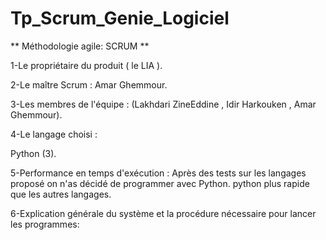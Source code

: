 # Tp_Scrum_Genie_Logiciel
** Méthodologie agile: SCRUM **

1-Le propriétaire du produit ( le LIA ).

2-Le maître Scrum : Amar Ghemmour.

3-Les membres de l'équipe : (Lakhdari ZineEddine , Idir Harkouken , Amar Ghemmour).

4-Le langage choisi :

Python (3).

5-Performance en temps d'exécution :
 Après des tests sur les langages proposé on n'as décidé de programmer avec Python.
 python plus rapide que les autres langages.

6-Explication générale du système et la procédure nécessaire pour lancer les programmes:
